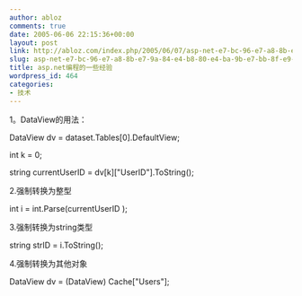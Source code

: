 ```yaml
---
author: abloz
comments: true
date: 2005-06-06 22:15:36+00:00
layout: post
link: http://abloz.com/index.php/2005/06/07/asp-net-e7-bc-96-e7-a8-8b-e7-9a-84-e4-b8-80-e4-ba-9b-e7-bb-8f-e9-aa-8c/
slug: asp-net-e7-bc-96-e7-a8-8b-e7-9a-84-e4-b8-80-e4-ba-9b-e7-bb-8f-e9-aa-8c
title: asp.net编程的一些经验
wordpress_id: 464
categories:
- 技术
---
```


1。DataView的用法：

DataView dv = dataset.Tables[0].DefaultView;

int k = 0;

string currentUserID = dv[k]["UserID"].ToString();

2.强制转换为整型

int i = int.Parse(currentUserID );

3.强制转换为string类型

string strID = i.ToString();

4.强制转换为其他对象

DataView dv = (DataView) Cache["Users"];
